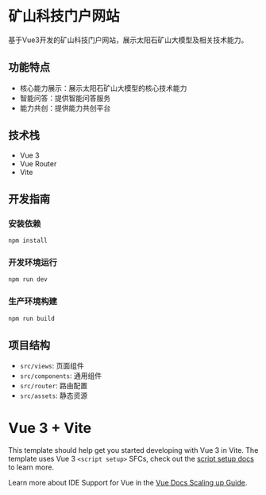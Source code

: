 # 矿山科技门户网站

基于Vue3开发的矿山科技门户网站，展示太阳石矿山大模型及相关技术能力。

## 功能特点

- 核心能力展示：展示太阳石矿山大模型的核心技术能力
- 智能问答：提供智能问答服务
- 能力共创：提供能力共创平台

## 技术栈

- Vue 3
- Vue Router
- Vite

## 开发指南

### 安装依赖

```bash
npm install
```

### 开发环境运行

```bash
npm run dev
```

### 生产环境构建

```bash
npm run build
```

## 项目结构

- `src/views`: 页面组件
- `src/components`: 通用组件
- `src/router`: 路由配置
- `src/assets`: 静态资源

# Vue 3 + Vite

This template should help get you started developing with Vue 3 in Vite. The template uses Vue 3 `<script setup>` SFCs, check out the [script setup docs](https://v3.vuejs.org/api/sfc-script-setup.html#sfc-script-setup) to learn more.

Learn more about IDE Support for Vue in the [Vue Docs Scaling up Guide](https://vuejs.org/guide/scaling-up/tooling.html#ide-support).
